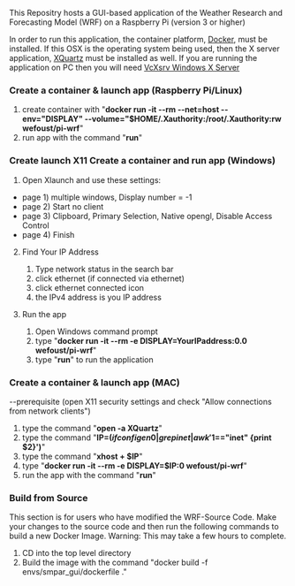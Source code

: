 This Repositry hosts a GUI-based application of the Weather Research and Forecasting Model (WRF) on a Raspberry Pi (version 3 or higher)


In order to run this application, the container platform, [Docker](https://www.docker.com/products/docker-desktop "Docker.com"), must be installed. If this OSX is the operating system being used, then the X server application, [XQuartz](https://www.xquartz.org/ "Xquartz") must be installed as well. If you are running the application on PC then you will need [VcXsrv Windows X Server](https://sourceforge.net/projects/vcxsrv/ "Windows X Server")


### Create a container & launch app (Raspberry Pi/Linux)
1. create container with "**docker run -it --rm --net=host --env="DISPLAY" --volume="$HOME/.Xauthority:/root/.Xauthority:rw wefoust/pi-wrf**"
2. run app with the command "**run**"

### Create launch X11 Create a container and run app (Windows)
1. Open Xlaunch and use these settings:
  - page 1) multiple windows, Display number = -1
  - page 2) Start no client
  - page 3) Clipboard, Primary Selection, Native opengl, Disable Access Control
  - page 4) Finish
 
 2. Find Your IP Address
    1) Type network status in the search bar
    2) click ethernet (if connected via ethernet)
    3) click ethernet connected icon
    4) the IPv4 address is you IP address
 
 3. Run the app
    1) Open Windows command prompt
    2) type "**docker run -it --rm -e DISPLAY=YourIPaddress:0.0 wefoust/pi-wrf**"
    3) type "**run**" to run the application

### Create a container & launch app (MAC)
--prerequisite (open X11 security settings and check "Allow connections from network clients")
1. type the command "**open -a XQuartz**"
2. type the command "**IP=$(ifconfig en0 | grep inet | awk '$1=="inet" {print $2}')**"
3. type the command "**xhost + $IP**"
4. type "**docker run -it --rm -e DISPLAY=$IP:0 wefoust/pi-wrf**"
5. run the app with the command "**run**"


### Build from Source
This section is for users who have modified the WRF-Source Code. Make your changes to the source code and then run the following commands to build a new Docker Image. Warning: This may take a few hours to complete. 
1. CD into the top level directory
2. Build the image with the command "docker build -f envs/smpar_gui/dockerfile ."
